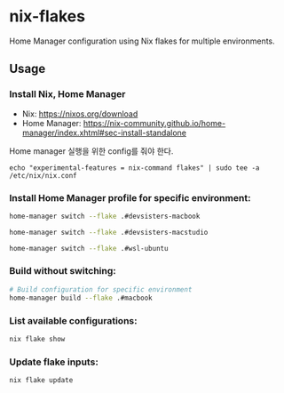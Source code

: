 # nix-flakes

Home Manager configuration using Nix flakes for multiple environments.

## Usage

### Install Nix, Home Manager
- Nix: https://nixos.org/download
- Home Manager: https://nix-community.github.io/home-manager/index.xhtml#sec-install-standalone

Home manager 실행을 위한 config를 줘야 한다.
```
echo "experimental-features = nix-command flakes" | sudo tee -a /etc/nix/nix.conf
```

### Install Home Manager profile for specific environment:

```bash
home-manager switch --flake .#devsisters-macbook

home-manager switch --flake .#devsisters-macstudio

home-manager switch --flake .#wsl-ubuntu
```

### Build without switching:

```bash
# Build configuration for specific environment
home-manager build --flake .#macbook
```

### List available configurations:

```bash
nix flake show
```

### Update flake inputs:

```bash
nix flake update
```
